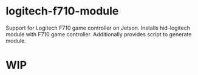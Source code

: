 # logitech-f710-module
Support for Logitech F710 game controller on Jetson.
Installs hid-logitech module with F710 game controller.
Additionally provides script to generate module.

# WIP
